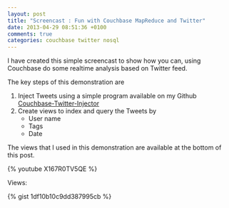 ```yaml
---
layout: post
title: "Screencast : Fun with Couchbase MapReduce and Twitter"
date: 2013-04-29 08:51:36 +0100
comments: true
categories: couchbase twitter nosql
---
```

I have created this simple screencast to show how you can, using Couchbase do some realtime analysis based on Twitter feed.

The key steps of this demonstration are

1.  Inject Tweets using a simple program available on my Github [Couchbase-Twitter-Injector](https://github.com/tgrall/couchbase-twitter-injector)
2.  Create views to index and query the Tweets by
    * User name
    * Tags
    * Date

The views that I used in this demonstration are available at the bottom of this post.

{% youtube X167R0TV5QE %}

Views:

{% gist 1df10b10c9dd387995cb %}
